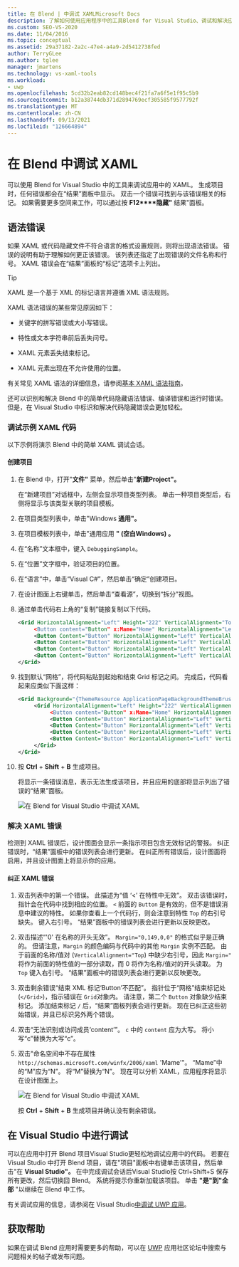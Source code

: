 ```yaml
---
title: 在 Blend | 中调试 XAMLMicrosoft Docs
description: 了解如何使用应用程序中的工具Blend for Visual Studio、调试和解决应用中的 XAML 错误。
ms.custom: SEO-VS-2020
ms.date: 11/04/2016
ms.topic: conceptual
ms.assetid: 29a37182-2a2c-47e4-a4a9-2d5412738fed
author: TerryGLee
ms.author: tglee
manager: jmartens
ms.technology: vs-xaml-tools
ms.workload:
- uwp
ms.openlocfilehash: 5cd32b2eab82cd148bec4f21fa7a6f5e1f95c5b9
ms.sourcegitcommit: b12a38744db371d2894769ecf305585f9577792f
ms.translationtype: MT
ms.contentlocale: zh-CN
ms.lasthandoff: 09/13/2021
ms.locfileid: "126664894"
---
```

# <a name="debug-xaml-in-blend"></a>在 Blend 中调试 XAML

可以使用 Blend for Visual Studio 中的工具来调试应用中的 XAML。 生成项目时，任何错误都会在“结果”面板中显示。 双击一个错误可找到与该错误相关的标记。 如果需要更多空间来工作，可以通过按 **F12****隐藏"** 结果"面板。

## <a name="syntax-errors"></a>语法错误

如果 XAML 或代码隐藏文件不符合语言的格式设置规则，则将出现语法错误。 错误的说明有助于理解如何更正该错误。 该列表还指定了出现错误的文件名称和行号。 XAML 错误会在“结果”面板的“标记”选项卡上列出。

> [!TIP]
> XAML 是一个基于 XML 的标记语言并遵循 XML 语法规则。

XAML 语法错误的某些常见原因如下：

- 关键字的拼写错误或大小写错误。

- 特性或文本字符串前后丢失问号。

- XAML 元素丢失结束标记。

- XAML 元素出现在不允许使用的位置。

有关常见 XAML 语法的详细信息，请参阅[基本 XAML 语法指南](/windows/uwp/xaml-platform/xaml-syntax-guide)。

还可以识别和解决 Blend 中的简单代码隐藏语法错误、编译错误和运行时错误。 但是，在 Visual Studio 中标识和解决代码隐藏错误会更加轻松。

### <a name="debugging-sample-xaml-code"></a>调试示例 XAML 代码

以下示例将演示 Blend 中的简单 XAML 调试会话。

#### <a name="to-create-a-project"></a>创建项目

1. 在 Blend 中，打开"**文件"** 菜单，然后单击"**新建Project"。**

    在“新建项目”对话框中，左侧会显示项目类型列表。 单击一种项目类型后，右侧将显示与该类型关联的项目模板。

2. 在项目类型列表中，单击"Windows **通用"。**

3. 在项目模板列表中，单击"通用应用 **" (空白Windows) 。**

4. 在“名称”文本框中，键入 `DebuggingSample`。 

5. 在“位置”文字框中，验证项目的位置。

6. 在“语言”中，单击“Visual C#”，然后单击“确定”创建项目。

7. 在设计图面上右键单击，然后单击“查看源”，切换到“拆分”视图。 

8. 通过单击代码右上角的“复制”链接复制以下代码。

   ```xml
   <Grid HorizontalAlignment="Left" Height="222" VerticalAlignment="Top>
        <Button content="Button" x:Mame="Home" HorizontalAlignment="Left" VerticalAlignment="Top"/>
        <Button Content="Button" HorizontalAlignment="Left" VerticalAlignment="Top" Margin="0,38,0,0">
        <Button Content="Button" HorizontalAlignment="Left" VerticalAlignment="Top" Margin="0,75,0,0"/>
        <Button Content="Button" HorizontalAlignment="Left" VerticalAlignment="Top" Margin="0,112,0,0"/>
        <Button Content="Button" HorizontalAlignment="Left" VerticalAlignment="Top Margin="0,149,0,0"/>
   </Grid>
   ```

9. 找到默认“网格”，将代码粘贴到起始和结束 Grid 标记之间。 完成后，代码看起来应类似下面这样：

    ```xml
    <Grid Background="{ThemeResource ApplicationPageBackgroundThemeBrush}">
         <Grid HorizontalAlignment="Left" Height="222" VerticalAlignment="Top>
              <Button content="Button" x:Mame="Home" HorizontalAlignment="Left" VerticalAlignment="Top"/>
              <Button Content="Button" HorizontalAlignment="Left" VerticalAlignment="Top" Margin="0,38,0,0">
              <Button Content="Button" HorizontalAlignment="Left" VerticalAlignment="Top" Margin="0,75,0,0"/>
              <Button Content="Button" HorizontalAlignment="Left" VerticalAlignment="Top" Margin="0,112,0,0"/>
              <Button Content="Button" HorizontalAlignment="Left" VerticalAlignment="Top Margin="0,149,0,0"/>
         </Grid>
    </Grid>
    ```

10. 按 **Ctrl** + **Shift** + **B** 生成项目。

    将显示一条错误消息，表示无法生成该项目，并且应用的底部将显示列出了错误的“结果”面板。

    ![在 Blend for Visual Studio 中调试 XAML](../debugger/media/blend_debugxaml_xaml.png "blend_debugXAML_XAML")

### <a name="resolve-xaml-errors"></a>解决 XAML 错误

检测到 XAML 错误后，设计图面会显示一条指示项目包含无效标记的警报。 纠正错误时，“结果”面板中的错误列表会进行更新。 在纠正所有错误后，设计图面将启用，并且设计图面上将显示你的应用。

#### <a name="to-resolve-the-xaml-errors"></a>纠正 XAML 错误

1. 双击列表中的第一个错误。 此描述为“值 ‘<’ 在特性中无效”。 双击该错误时，指针会在代码中找到相应的位置。 `<` 前面的 `Button` 是有效的，但不是错误消息中建议的特性。 如果你查看上一个代码行，则会注意到特性 `Top` 的右引号缺失。 键入右引号。 “结果”面板中的错误列表会进行更新以反映更改。

2. 双击描述“'0' 在名称的开头无效”。 `Margin="0,149,0,0"` 的格式似乎是正确的。 但请注意，`Margin` 的颜色编码与代码中的其他 `Margin` 实例不匹配。 由于前面的名称/值对 (`VerticalAlignment="Top`) 中缺少右引号，因此 `Margin="` 将作为前面的特性值的一部分读取，而 0 将作为名称/值对的开头读取。 为 `Top` 键入右引号。 “结果”面板中的错误列表会进行更新以反映更改。

3. 双击剩余错误“结束 XML 标记‘Button’不匹配”。 指针位于“网格”结束标记处 (`</Grid>`)，指示错误在 `Grid`对象内。 请注意，第二个 `Button` 对象缺少结束标记。 添加结束标记 `/` 后，“结果”面板列表会进行更新。 现在已纠正这些初始错误，并且已标识另外两个错误。

4. 双击“无法识别或访问成员‘content’”。 `c` 中的 `content` 应为大写。 将小写“c”替换为大写“c”。

5. 双击"命名空间中不存在属性 `http://schemas.microsoft.com/winfx/2006/xaml` 'Mame'"。 “Mame”中的“M”应为“N”。 将“M”替换为“N”。 现在可以分析 XAML，应用程序将显示在设计图面上。

    ![在 Blend for Visual Studio 中调试 XAML](../debugger/media/blend_debugartboard_xaml.png "blend_debugArtboard_XAML")

    按 **Ctrl** + **Shift** + **B** 生成项目并确认没有剩余错误。

## <a name="debug-in-visual-studio"></a>在 Visual Studio 中进行调试

可以在应用中打开 Blend 项目Visual Studio更轻松地调试应用中的代码。 若要在 Visual Studio 中打开 Blend 项目，请在"项目"面板中右键单击该项目，然后单击"在 **Visual Studio"。** 在中完成调试会话后Visual Studio按 Ctrl+Shift+S 保存所有更改，然后切换回 Blend。 系统将提示你重新加载该项目。 单击 **"是"到"全部** "以继续在 Blend 中工作。

有关调试应用的信息，请参阅在 Visual Studio[中调试 UWP 应用](../debugger/debugging-windows-store-and-windows-universal-apps.md)。

## <a name="get-help"></a>获取帮助

如果在调试 Blend 应用时需要更多的帮助，可以在 [UWP](https://social.msdn.microsoft.com/Forums/windowsapps/home?category=windowsapps) 应用社区论坛中搜索与问题相关的帖子或发布问题。
